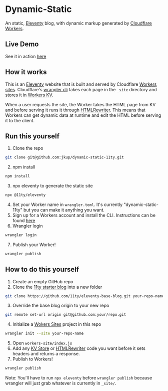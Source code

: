 # Dynamic-Static

An static, [Eleventy](https://www.11ty.dev/) blog, with dynamic markup generated by [Cloudflare Workers](https://workers.cloudflare.com/).

## Live Demo

See it in action [here](https://dynamic-static-11ty.jkup.workers.dev/)

## How it works

This is an [Eleventy](https://www.11ty.dev/) website that is built and served by Cloudflare [Workers sites](https://developers.cloudflare.com/workers/platform/sites). Cloudflare's [wrangler cli](https://github.com/cloudflare/wrangler) takes each page in the `_site` directory and stores it in [Workers KV](https://developers.cloudflare.com/workers/learning/how-kv-works).

When a user requests the site, the Worker takes the HTML page from KV and before serving it runs it through [HTMLRewriter](https://developers.cloudflare.com/workers/runtime-apis/html-rewriter). This means that Workers can get dynamic data at runtime and edit the HTML before serving it to the client.

## Run this yourself

1. Clone the repo

```sh
git clone git@github.com:jkup/dynamic-static-11ty.git
```

2. npm install

```sh
npm install
```

3. npx eleventy to generate the static site

```sh
npx @11ty/eleventy
```

4. Set your Worker name in `wrangler.toml`. It's currently "dynamic-static-11ty" but you can make it anything you want.
5. Sign up for a Workers account and install the CLI. Instructions can be found [here](https://developers.cloudflare.com/workers/get-started/guide)
6. Wrangler login

```sh
wrangler login
```

7. Publish your Worker!

```sh
wrangler publish
```

## How to do this yourself

1. Create an empty GitHub repo
2. Clone the [11ty starter blog](https://github.com/11ty/eleventy-base-blog) into a new folder

```sh
git clone https://github.com/11ty/eleventy-base-blog.git your-repo-name
```

3. Override the base blog origin to your new repo

```sh
git remote set-url origin git@github.com:your/repo.git
```

4. Initialize a [Wokers Sites](https://developers.cloudflare.com/workers/platform/sites) project in this repo

```sh
wrangler init --site your-repo-name
```

5. Open `workers-site/index.js`
6. Add any [KV Store](https://developers.cloudflare.com/workers/learning/how-kv-works) or [HTMLRewriter](https://developers.cloudflare.com/workers/runtime-apis/html-rewriter) code you want before it sets headers and returns a response.
7. Publish to Workers!

```sh
wrangler publish
```

Note: You'll have to run `npx eleventy` before `wrangler publish` because wrangler will just grab whatever is currently in `_site/`.
